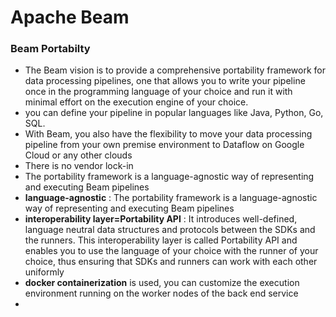 # Apache Beam 

### Beam Portabilty 
- The Beam vision is to provide a comprehensive portability framework for data processing pipelines, 
 one that allows you to write your pipeline once in the programming language of your choice and run it with minimal effort on the execution engine of your choice.
- you can define your pipeline in popular languages like Java, Python, Go, SQL.
- With Beam, you also have the flexibility to move your data processing pipeline from your own premise environment to Dataflow on Google Cloud or any other clouds
- There is no vendor lock-in
- The portability framework is a language-agnostic way of representing and executing Beam pipelines
- **language-agnostic**  :  The portability framework is a language-agnostic way of representing and executing Beam pipelines
- **interoperability layer=Portability API** : It introduces well-defined, language neutral data structures and protocols between the SDKs and the runners. This interoperability layer is called Portability API and enables you to use the language of your choice with the runner of your choice, thus ensuring that SDKs and runners can work with each other uniformly
- **docker containerization** is used, you can customize the execution environment running on the worker nodes of the back end service
- 
